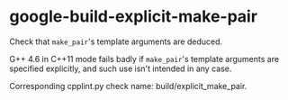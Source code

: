 # google-build-explicit-make-pair

Check that `make_pair`'s template arguments are deduced.

G++ 4.6 in C++11 mode fails badly if `make_pair`'s template arguments
are specified explicitly, and such use isn't intended in any case.

Corresponding cpplint.py check name:
<span class="title-ref">build/explicit\_make\_pair</span>.
